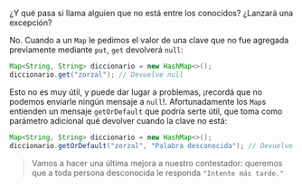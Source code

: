 ¿Y qué pasa si llama alguien que no está entre los conocidos? ¿Lanzará una excepción?

No. Cuando a un `Map` le pedimos el valor de una clave que no fue agregada previamente mediante `put`, `get` devolverá `null`:

```java
Map<String, String> diccionario = new HashMap<>();
diccionario.get("zorzal"); // Devuelve null
```

Esto no es muy útil, y puede dar lugar a problemas, ¡recordá que no podemos enviarle ningún mensaje a `null`!. Afortunadamente los `Map`s entienden un mensaje `getOrDefault` que podría serte útil, que toma como parámetro adicional qué devolver cuando la clave no está: 

```java
Map<String, String> diccionario = new HashMap<>();
diccionario.getOrDefault("zorzal", "Palabra desconocida"); // Devuelve "Palabra desconocida"
```

> Vamos a hacer una última mejora a nuestro contestador: queremos que a toda persona desconocida le responda `"Intente más tarde."`

